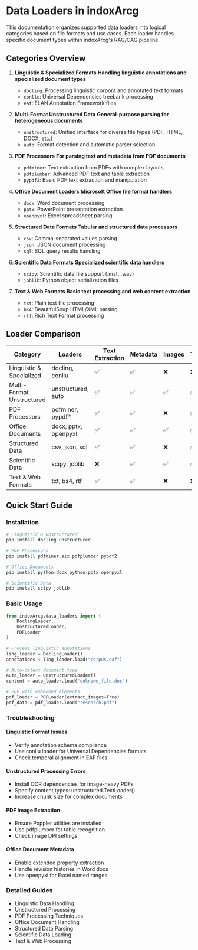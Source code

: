 # Data Loaders in indoxArcg

This documentation organizes supported data loaders into logical categories based on file formats and use cases. Each loader handles specific document types within indoxArcg's RAG/CAG pipeline.

## Categories Overview

1. **Linguistic & Specialized Formats**
   **Handling linguistic annotations and specialized document types**

   - `docling`: Processing linguistic corpora and annotated text formats
   - `conllu`: Universal Dependencies treebank processing
   - `eaf`: ELAN Annotation Framework files

2. **Multi-Format Unstructured Data**
   **General-purpose parsing for heterogeneous documents**

   - `unstructured`: Unified interface for diverse file types (PDF, HTML, DOCX, etc.)
   - `auto`: Format detection and automatic parser selection

3. **PDF Processors**
   **For parsing text and metadata from PDF documents**

   - `pdfminer`: Text extraction from PDFs with complex layouts
   - `pdfplumber`: Advanced PDF text and table extraction
   - `pypdf2`: Basic PDF text extraction and manipulation

4. **Office Document Loaders**
   **Microsoft Office file format handlers**

   - `docx`: Word document processing
   - `pptx`: PowerPoint presentation extraction
   - `openpyxl`: Excel spreadsheet parsing

5. **Structured Data Formats**
   **Tabular and structured data processors**

   - `csv`: Comma-separated values parsing
   - `json`: JSON document processing
   - `sql`: SQL query results handling

6. **Scientific Data Formats**
   **Specialized scientific data handlers**

   - `scipy`: Scientific data file support (.mat, .wav)
   - `joblib`: Python object serialization files

7. **Text & Web Formats**
   **Basic text processing and web content extraction**
   - `txt`: Plain text file processing
   - `bs4`: BeautifulSoup HTML/XML parsing
   - `rtf`: Rich Text Format processing

## Loader Comparison

| Category                  | Loaders              | Text Extraction | Metadata | Images | Tables | Installation Complexity |
| ------------------------- | -------------------- | --------------- | -------- | ------ | ------ | ----------------------- |
| Linguistic & Specialized  | docling, conllu      | ✅              | ✅       | ❌     | ❌     | Medium                  |
| Multi-Format Unstructured | unstructured, auto   | ✅              | ✅       | ✅     | ✅     | High                    |
| PDF Processors            | pdfminer, pypdf\*    | ✅              | ✅       | ❌     | ✅     | Medium                  |
| Office Documents          | docx, pptx, openpyxl | ✅              | ✅       | ✅     | ✅     | Low                     |
| Structured Data           | csv, json, sql       | ✅              | ✅       | ❌     | ✅     | Low                     |
| Scientific Data           | scipy, joblib        | ❌              | ✅       | ✅     | ✅     | High                    |
| Text & Web Formats        | txt, bs4, rtf        | ✅              | ✅       | ❌     | ❌     | Medium                  |

## Quick Start Guide

### Installation

```bash
# Linguistic & Unstructured
pip install docling unstructured

# PDF Processors
pip install pdfminer.six pdfplumber pypdf2

# Office Documents
pip install python-docx python-pptx openpyxl

# Scientific Data
pip install scipy joblib
```

### Basic Usage

```python
from indoxArcg.data_loaders import (
    DoclingLoader,
    UnstructuredLoader,
    PDFLoader
)

# Process linguistic annotations
ling_loader = DoclingLoader()
annotations = ling_loader.load("corpus.eaf")

# Auto-detect document type
auto_loader = UnstructuredLoader()
content = auto_loader.load("unknown_file.doc")

# PDF with embedded elements
pdf_loader = PDFLoader(extract_images=True)
pdf_data = pdf_loader.load("research.pdf")
```

### Troubleshooting

#### Linguistic Format Issues

- Verify annotation schema compliance
- Use conllu loader for Universal Dependencies formats
- Check temporal alignment in EAF files

#### Unstructured Processing Errors

- Install OCR dependencies for image-heavy PDFs
- Specify content types: unstructured.TextLoader()
- Increase chunk size for complex documents

#### PDF Image Extraction

- Ensure Poppler utilities are installed
- Use pdfplumber for table recognition
- Check image DPI settings

#### Office Document Metadata

- Enable extended property extraction
- Handle revision histories in Word docs
- Use openpyxl for Excel named ranges

### Detailed Guides

- Linguistic Data Handling
- Unstructured Processing
- PDF Processing Techniques
- Office Document Handling
- Structured Data Parsing
- Scientific Data Loading
- Text & Web Processing

